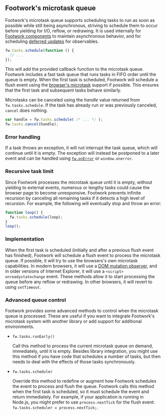 ## Footwork's microtask queue

Footwork's microtask queue supports scheduling tasks to run as soon as possible while still being asynchronous, striving to schedule them to occur before yielding for I/O, reflow, or redrawing. It is used internally for [Footwork components](component-basics.md) to maintain asynchronous behavior, and for scheduling [deferred updates](deferred-updates.md) for observables.

```javascript
fw.tasks.schedule(function () {
  // ...
});
```

This will add the provided callback function to the microtask queue. Footwork includes a fast task queue that runs tasks in FIFO order until the queue is empty. When the first task is scheduled, Footwork will schedule a flush event using the [browser's microtask](#implementation) support if possible. This ensures that the first task and subsequent tasks behave similarly.

Microtasks can be canceled using the *handle* value returned from `fw.tasks.schedule`. If the task has already run or was previously canceled, `cancel` does nothing.

```javascript
var handle = fw.tasks.schedule( /* ... */ );
fw.tasks.cancel(handle);
```

### Error handling

If a task throws an exception, it will not interrupt the task queue, which will continue until it is empty. The exception will instead be postponed to a later event and can be handled using [`fw.onError`](asynchronous-error-handling.md) or `window.onerror`.

### Recursive task limit

Since Footwork processes the microtask queue until it is empty, without yielding to external events, numerous or lengthy tasks could cause the browser page to become unresponsive. Footwork prevents infinite recursion by canceling all remaining tasks if it detects a high level of recursion. For example, the following will eventually stop and throw an error:

```javascript
function loop() {
  fw.tasks.schedule(loop);
}
loop();
```

### Implementation

When the first task is scheduled (initially and after a previous flush event has finished), Footwork will schedule a flush event to process the microtask queue. If possible, it will try to use the browsers's own microtask capabilities. In modern browsers, it will use a [DOM mutation observer](http://dom.spec.whatwg.org/#mutation-observers), and in older versions of Internet Explorer, it will use a `<script> onreadystatechange` event. These methods allow it to start processing the queue before any reflow or redrawing. In other browsers, it will revert to using `setTimeout`.

### Advanced queue control

Footwork provides some advanced methods to control when the microtask queue is processed. These are useful if you want to integrate Footwork's microtask system with another library or add support for additional environments.

* `fw.tasks.runEarly()`

    Call this method to process the current microtask queue on demand, immediately, until it is empty. Besides library integration, you might use this method if you have code that schedules a number of tasks, but then needs to deal with the effects of those tasks synchronously.

* `fw.tasks.scheduler`

    Override this method to redefine or augment how Footwork schedules the event to process and flush the queue. Footwork calls this method when the first task is scheduled, so it must schedule the event and return immediately. For example, if your application is running in Node.js, you might prefer to use `process.nextTick` for the flush event: `fw.tasks.scheduler = process.nextTick;`.

